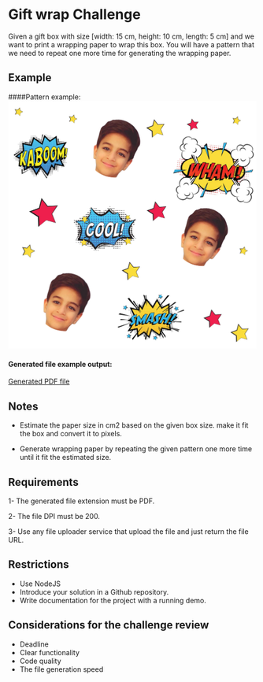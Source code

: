 # Gift wrap Challenge

Given a gift box with size [width: 15 cm, height: 10 cm, length: 5 cm] and we want to print a wrapping paper to wrap this box.
You will have a pattern that we need to repeat one more time for generating the wrapping paper.

## Example

####Pattern example:
![img.png](img.png)

#### Generated file example output:
[Generated PDF file](./generated-file.pdf)

## Notes
- Estimate the paper size in cm2 based on the given box size. make it fit the box and convert it to pixels.

- Generate wrapping paper by repeating the given pattern one more time until it fit the estimated size.

## Requirements
1- The generated file extension must be PDF.

2- The file DPI must be 200.

3- Use any file uploader service that upload the file and just return the file URL.

## Restrictions

- Use NodeJS
- Introduce your solution in a Github repository.
- Write documentation for the project with a running demo.

## Considerations for the challenge review
- Deadline
- Clear functionality
- Code quality
- The file generation speed

